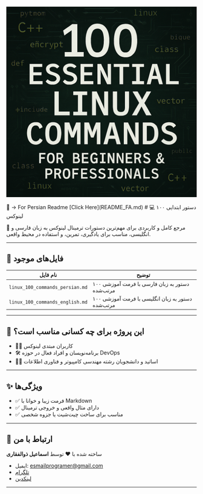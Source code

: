 <p align="center">
  <img src="cover.png" width="700" alt="Linux Banner">
</p>
🔗 → For Persian Readme [Click Here](README_FA.md)
# 💻 ۱۰۰ دستور ابتدایی لینوکس

📂 مرجع کامل و کاربردی برای مهم‌ترین دستورات ترمینال لینوکس به زبان فارسی و انگلیسی، مناسب برای یادگیری، تمرین، و استفاده در محیط واقعی.

---

## 📁 فایل‌های موجود

| نام فایل                                | توضیح |
|----------------------------------------|-------|
| `linux_100_commands_persian.md`       | ۱۰۰ دستور به زبان فارسی با فرمت آموزشی مرتب‌شده |
| `linux_100_commands_english.md`        | ۱۰۰ دستور به زبان انگلیسی با فرمت آموزشی مرتب‌شده |


---

## 🎯 این پروژه برای چه کسانی مناسب است؟

- 🧑‍💻 کاربران مبتدی لینوکس
- 🛠️ برنامه‌نویسان و افراد فعال در حوزه DevOps
- 🧑‍🏫 اساتید و دانشجویان رشته مهندسی کامپیوتر و فناوری اطلاعات

---

## ✨ ویژگی‌ها

- ✅ فرمت زیبا و خوانا با Markdown
- ✅ دارای مثال واقعی و خروجی ترمینال
- ✅ مناسب برای ساخت چیت‌شیت یا جزوه شخصی

---

## 📧 ارتباط با من

ساخته شده با ❤️ توسط **اسماعیل ذوالفقاری**

- ایمیل: esmailprogramer@gmail.com  
- [تلگرام](https://t.me/anon7vip)  
- [لینکدین](https://www.linkedin.com/in/esmail-zolfghari-0b4926337)

---
